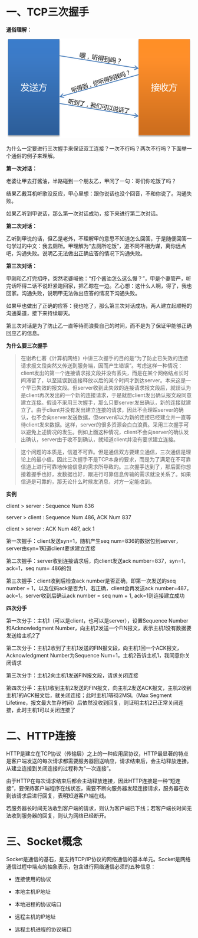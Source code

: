# 一、TCP三次握手
**通俗理解：**

![](https://github.com/huhuics/Accumulate/blob/master/image/TCP%E4%B8%89%E6%AC%A1%E6%8F%A1%E6%89%8B.png)

为什么一定要进行三次握手来保证双工连接？一次不行吗？两次不行吗？下面举一个通俗的例子来理解。

**第一次对话：**

老婆让甲去打酱油，半路碰到一个朋友乙，甲问了一句：哥们你吃饭了吗？

结果乙戴耳机听歌没反应，甲心里想：跟你说话也没个回音，不和你说了。沟通失败。

如果乙听到甲说话，那么第一次对话成功，接下来进行第二次对话。

**第二次对话：**

乙听到甲说的话，但乙是老外，不理解甲的意思不知道怎么回答，于是随便回答一句学过的中文：我去厕所。甲理解为“去厕所吃饭”，道不同不相为谋，离你远点吧，沟通失败。说明乙无法做出正确应答的情况下沟通失败。

**第三次对话：**

甲刚和乙打完招呼，突然老婆喊他：“打个酱油怎么这么慢？”，甲是个妻管严，听完话吓得二话不说赶紧跑回家，把乙晾在一边。乙心想：这什么人啊，得了，我也回家。沟通失败，说明甲无法做出应答的情况下沟通失败。

如果甲也做出了正确的应答：我也吃了，那么第三次对话成功，两人建立起顺畅的沟通渠道，接下来持续聊天。

第三次对话是为了防止乙一直等待而浪费自己的时间，而不是为了保证甲能够正确回应乙的信息。

**为什么要三次握手**

> 在谢希仁著《计算机网络》中讲三次握手的目的是“为了防止已失效的连接请求报文段突然又传送到服务端，因而产生错误”。考虑这样一种情况：client发出的第一个连接请求报文段并没有丢失，而是在某个网络结点长时间滞留了，以至延误到连接释放以后的某个时间才到达server。本来这是一个早已失效的报文段。但server收到此失效的连接请求报文段后，就误认为是client再次发出的一个新的连接请求，于是就想client发出确认报文段同意建立连接。假设不采用三次握手，那么只要server发出确认，新的连接就建立了。由于client并没有发出建立连接的请求，因此不会理睬server的确认，也不会向server发送数据，但server却以为新的连接已经建立并一直等待client发来数据。这样，server的很多资源会白白浪费。采用三次握手可以避免上述情况的发生。例如上面这种情况，client不会向server的确认发出确认，server由于收不到确认，就知道client并没有要求建立连接。

> 这个问题的本质是，信道不可靠。但是通信双方要建立通信，三次通信是理论上的最小值。因此三次握手不是TCP本身的要求，而是为了满足在不可靠信道上进行可靠地传输信息的需求所导致的。三次握手达到了，那后面你想接着握手也好，发数据也好，跟进行可靠信息传输的需求就没关系了。如果信道是可靠的，那无论什么时候发消息，对方一定能收到。

**实例**

client > server : Sequence Num 836

server > client : Sequence Num 486, ACK Num 837

client > server : ACK Num 487, ack 1

第一次握手：client发送syn=1，随机产生seq num=836的数据包到server，server由syn=1知道client要求建立连接

第二次握手：server收到连接请求后，向client发送ack number=837，syn=1，ack=1，seq num= 486的包

第三次握手：client收到后检查ack number是否正确，即第一次发送的seq number + 1，以及位码ack是否为1，若正确，client会再发送ack number=487，ack=1。server收到后确认ack number = seq num + 1, ack=1则连接建立成功

**四次分手**

第一次分手：主机1（可以是client，也可以是server），设置Sequence Number和Acknowledgment Number，向主机2发送一个FIN报文，表示主机1没有数据要发送给主机2了

第二次分手：主机2收到了主机1发送的FIN报文段，向主机1回一个ACK报文，Acknowledgment Number为Sequence Num+1，主机2告诉主机1，我同意你关闭请求

第三次分手：主机2向主机1发送FIN报文段，请求关闭连接

第四次分手：主机1收到主机2发送的FIN报文，向主机2发送ACK报文，主机2收到主机1的ACK报文后，就关闭连接；此时主机1等待2MSL（Max Segment Lifetime，报文最大生存时间）后依然没收到回复，则证明主机2已正常关闭连接，此时主机1可以关闭连接了

# 二、HTTP连接
HTTP是建立在TCP协议（传输层）之上的一种应用层协议，HTTP最显著的特点是客户端发送的每次请求都需要服务器回送响应，请求结束后，会主动释放连接。从建立连接到关闭连接的过程称为“一次连接”。

由于HTTP在每次请求结束后都会主动释放连接，因此HTTP连接是一种“短连接”，要保持客户端程序在线状态，需要不断向服务器发起连接请求，服务器在收到该请求后进行回复，表明知道客户端在线。

若服务器长时间无法收到客户端的请求，则认为客户端已下线；若客户端长时间无法收到服务器的回复，则认为网络已经断开。

# 三、Socket概念
Socket是通信的基石，是支持TCP/IP协议的网络通信的基本单元。Socket是网络通信过程中端点的抽象表示，包含进行网络通信必须的五种信息：

+ 连接使用的协议

+ 本地主机IP地址

+ 本地进程的协议端口

+ 远程主机的IP地址

+ 远程主机进程的协议端口






